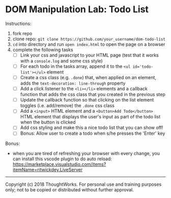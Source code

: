 # DOM Manipulation Lab: Todo List

Instructions:
1. fork repo
2. clone repo: `git clone https://github.com/your_username/dom-todo-list`
3. `cd` into directory and run `open index.html` to open the page on a browser
4. complete the following tasks
	- [ ] Link your css and javascript to your HTML page (test that it works with a `console.log` and some css style)
	- [ ] For each todo in the tasks array, append it to the `<ul id='todo-list'></ul>` element
 	- [ ] Create a css class (e.g. `.done`) that, when applied on an element, adds the `text-decoration: line-through` property
 	- [ ] Add a click listener to the `<li></li>` elements and a callback function that adds the css class that you created in the previous step
 	- [ ] Update the callback function so that clicking on the list element toggles (i.e. add/remove) the `.done` css class
 	- [ ] Add a `<input>` HTML element and a `<button>Add Todo</button>` HTML element that displays the user's input as part of the todo list when the button is clicked
 	- [ ] Add css styling and make this a nice todo list that you can show off!
	- [ ] Bonus: Allow user to create a todo when s/he presses the 'Enter' key

Bonus:
- when you are tired of refreshing your browser with every change, you can install this vscode plugin to do auto reload: https://marketplace.visualstudio.com/items?itemName=ritwickdey.LiveServer

---
Copyright (c) 2018 ThoughtWorks. For personal use and training purposes only; not to be copied or distributed without further approval.
